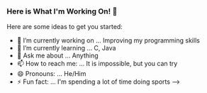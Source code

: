 ### Here is What I'm Working On! 👋



Here are some ideas to get you started:

- 🔭 I’m currently working on ... Improving my programming skills
- 🌱 I’m currently learning ... C, Java
- 💬 Ask me about ... Anything
- 📫 How to reach me: ... It is impossible, but you can try
- 😄 Pronouns: ... He/Him
- ⚡ Fun fact: ... I'm spending a lot of time doing sports
-->
